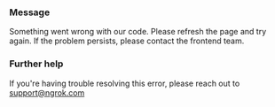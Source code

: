 
### Message
Something went wrong with our code. Please refresh the page and try again. If the problem persists, please contact the frontend team.

### Further help
If you're having trouble resolving this error, please reach out to [support@ngrok.com](mailto:support@ngrok.com?subject=Help%20with%20ERR_NGROK_11003)

